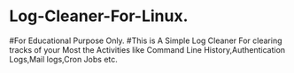# Log-Cleaner-For-Linux.
#For Educational Purpose Only.
#This is A Simple Log Cleaner For clearing tracks of your Most the Activities like Command Line History,Authentication Logs,Mail logs,Cron Jobs etc.
